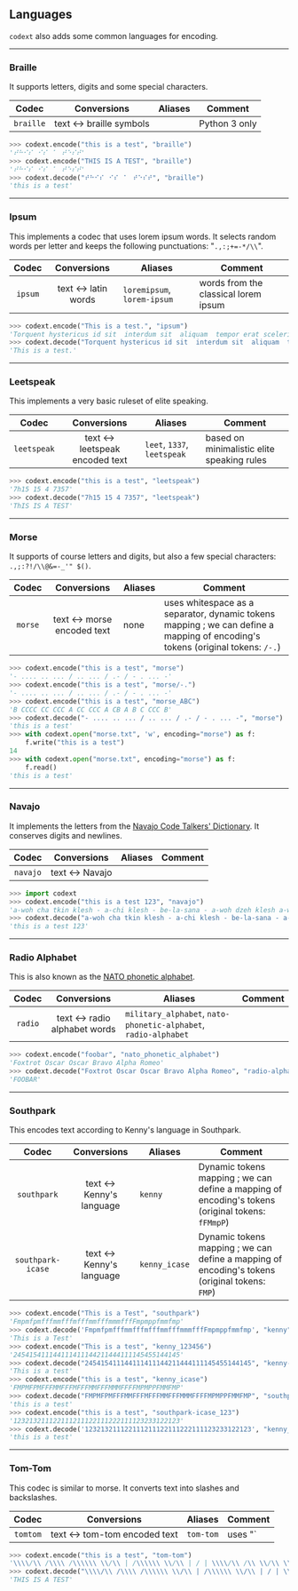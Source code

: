 ## Languages

`codext` also adds some common languages for encoding.

-----

### Braille

It supports letters, digits and some special characters.

**Codec** | **Conversions** | **Aliases** | **Comment**
:---: | :---: | --- | ---
`braille` | text <-> braille symbols | | Python 3 only

```python
>>> codext.encode("this is a test", "braille")
'⠞⠓⠊⠎⠀⠊⠎⠀⠁⠀⠞⠑⠎⠞'
>>> codext.encode("THIS IS A TEST", "braille")
'⠞⠓⠊⠎⠀⠊⠎⠀⠁⠀⠞⠑⠎⠞'
>>> codext.decode("⠞⠓⠊⠎⠀⠊⠎⠀⠁⠀⠞⠑⠎⠞", "braille")
'this is a test'
```

-----

### Ipsum

This implements a codec that uses lorem ipsum words. It selects random words per letter and keeps the following punctuations: "`.,:;+=-*/\\`".

**Codec** | **Conversions** | **Aliases** | **Comment**
:---: | :---: | --- | ---
`ipsum` | text <-> latin words | `loremipsum`, `lorem-ipsum` | words from the classical lorem ipsum

```python
>>> codext.encode("This is a test.", "ipsum")
'Torquent hystericus id sit  interdum sit  aliquam  tempor erat scelerisque taciti.'
>>> codext.decode("Torquent hystericus id sit  interdum sit  aliquam  tempor erat scelerisque taciti.", "lorem-ipsum")
'This is a test.'
```

-----

### Leetspeak

This implements a very basic ruleset of elite speaking.

**Codec** | **Conversions** | **Aliases** | **Comment**
:---: | :---: | --- | ---
`leetspeak` | text <-> leetspeak encoded text | `leet`, `1337`, `leetspeak` | based on minimalistic elite speaking rules

```python
>>> codext.encode("this is a test", "leetspeak")
'7h15 15 4 7357'
>>> codext.decode("7h15 15 4 7357", "leetspeak")
'ThIS IS A TEST'
```

-----

### Morse

It supports of course letters and digits, but also a few special characters: `.,;:?!/\\@&=-_'" $()`.

**Codec** | **Conversions** | **Aliases** | **Comment**
:---: | :---: | --- | ---
`morse` | text <-> morse encoded text | none | uses whitespace as a separator, dynamic tokens mapping ; we can define a mapping of encoding's tokens (original tokens: `/-.`)

```python
>>> codext.encode("this is a test", "morse")
'- .... .. ... / .. ... / .- / - . ... -'
>>> codext.encode("this is a test", "morse/-.")
'- .... .. ... / .. ... / .- / - . ... -'
>>> codext.encode("this is a test", "morse_ABC")
'B CCCC CC CCC A CC CCC A CB A B C CCC B'
>>> codext.decode("- .... .. ... / .. ... / .- / - . ... -", "morse")
'this is a test'
>>> with codext.open("morse.txt", 'w', encoding="morse") as f:
	f.write("this is a test")
14
>>> with codext.open("morse.txt", encoding="morse") as f:
	f.read()
'this is a test'
```

-----

### Navajo

It implements the letters from the [Navajo Code Talkers' Dictionary](https://www.history.navy.mil/research/library/online-reading-room/title-list-alphabetically/n/navajo-code-talker-dictionary.html). It conserves digits and newlines.

**Codec** | **Conversions** | **Aliases** | **Comment**
:---: | :---: | --- | ---
`navajo` | text <-> Navajo | | 

```python
>>> import codext
>>> codext.encode("this is a test 123", "navajo")
'a-woh cha tkin klesh - a-chi klesh - be-la-sana - a-woh dzeh klesh a-woh - 1 2 3'
>>> codext.decode("a-woh cha tkin klesh - a-chi klesh - be-la-sana - a-woh dzeh klesh a-woh - 1 2 3", "navajo")
'this is a test 123'
```

-----

### Radio Alphabet

This is also known as the [NATO phonetic alphabet](https://en.wikipedia.org/wiki/NATO_phonetic_alphabet).

**Codec** | **Conversions** | **Aliases** | **Comment**
:---: | :---: | --- | ---
`radio` | text <-> radio alphabet words | `military_alphabet`, `nato-phonetic-alphabet`, `radio-alphabet` | 

```python
>>> codext.encode("foobar", "nato_phonetic_alphabet")
'Foxtrot Oscar Oscar Bravo Alpha Romeo'
>>> codext.decode("Foxtrot Oscar Oscar Bravo Alpha Romeo", "radio-alphabet")
'FOOBAR'
```

-----

### Southpark

This encodes text according to Kenny's language in Southpark.

**Codec** | **Conversions** | **Aliases** | **Comment**
:---: | :---: | --- | ---
`southpark` | text <-> Kenny's language | `kenny` | Dynamic tokens mapping ; we can define a mapping of encoding's tokens (original tokens: `fFMmpP`)
`southpark-icase` | text <-> Kenny's language | `kenny_icase` | Dynamic tokens mapping ; we can define a mapping of encoding's tokens (original tokens: `FMP`)

```python
>>> codext.encode("This is a Test", "southpark")
'FmpmfpmfffmmfffmfffmmfffmmmfffFmpmppfmmfmp'
>>> codext.decode('FmpmfpmfffmmfffmfffmmfffmmmfffFmpmppfmmfmp', "kenny")
'This is a Test'
>>> codext.encode("This is a test", "kenny_123456")
'245415411144111411144211444111145455144145'
>>> codext.decode("245415411144111411144211444111145455144145", "kenny-123456")
'This is a test'
>>> codext.encode("this is a test", "kenny_icase")
'FMPMFPMFFFMMFFFMFFFMMFFFMMMFFFFMPMPPFMMFMP'
>>> codext.decode("FMPMFPMFFFMMFFFMFFFMMFFFMMMFFFFMPMPPFMMFMP", "southpark-icase")
'this is a test'
>>> codext.encode("this is a test", "southpark-icase_123")
'123213211122111211122111222111123233122123'
>>> codext.decode('123213211122111211122111222111123233122123', "kenny_icase-123")
'this is a test'
```

-----

### Tom-Tom

This codec is similar to morse. It converts text into slashes and backslashes.

**Codec** | **Conversions** | **Aliases** | **Comment**
:---: | :---: | --- | ---
`tomtom` | text <-> tom-tom encoded text | `tom-tom` | uses "`|`" as a separator

```python
>>> codext.encode("this is a test", "tom-tom")
'\\\\/\\ /\\\\ /\\\\\\ \\/\\ | /\\\\\\ \\/\\ | / | \\\\/\\ /\\ \\/\\ \\\\/\\'
>>> codext.decode("\\\\/\\ /\\\\ /\\\\\\ \\/\\ | /\\\\\\ \\/\\ | / | \\\\/\\ /\\ \\/\\ \\\\/\\", "tomtom")
'THIS IS A TEST'
```

